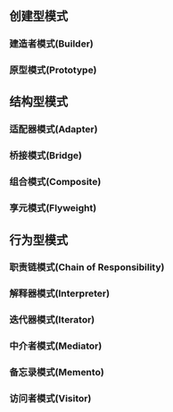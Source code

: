 #

## 创建型模式

### 建造者模式(Builder)

### 原型模式(Prototype)

## 结构型模式

### 适配器模式(Adapter)

### 桥接模式(Bridge)

### 组合模式(Composite)

### 享元模式(Flyweight)

## 行为型模式

### 职责链模式(Chain of Responsibility)

### 解释器模式(Interpreter)

### 迭代器模式(Iterator)

### 中介者模式(Mediator)

### 备忘录模式(Memento)

### 访问者模式(Visitor)
